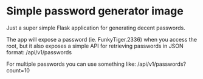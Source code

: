 # Simple password generator image

Just a super simple Flask application for generating decent passwords.

The app will expose a password (ie. FunkyTiger.2336) when you access the root, but it also exposes a simple API for retrieving passwords in JSON format:
/api/v1/passwords

For multiple passwords you can use something like:
/api/v1/passwords?count=10
